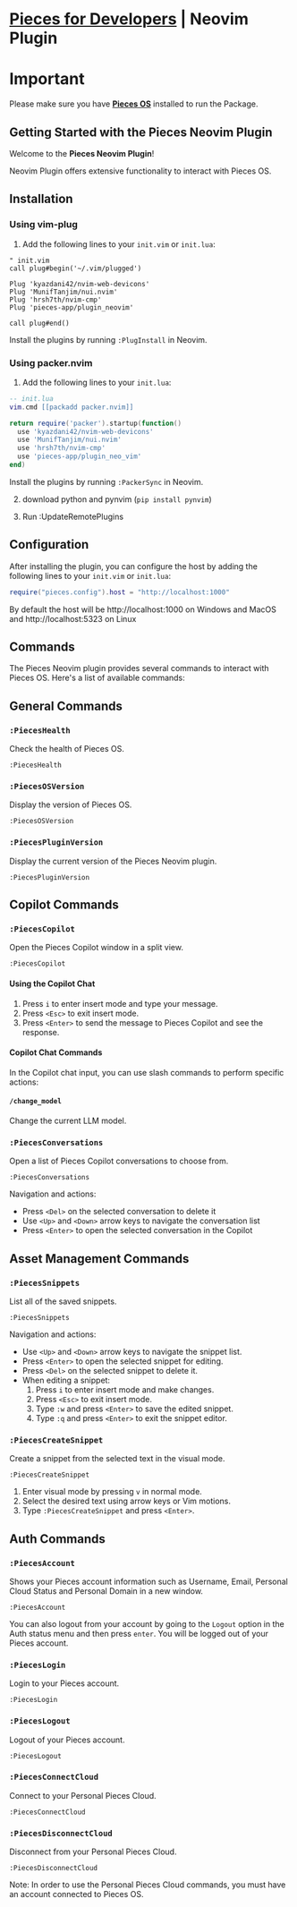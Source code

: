 # [Pieces for Developers](https://pieces.app) | Neovim Plugin

# Important

Please make sure you have [**Pieces OS**](https://docs.pieces.app/installation-getting-started/what-am-i-installing) installed to run the Package.

## Getting Started with the Pieces Neovim Plugin

Welcome to the **Pieces Neovim Plugin**!

Neovim Plugin offers extensive functionality to interact with Pieces OS.

## Installation

### Using vim-plug

1. Add the following lines to your `init.vim` or `init.lua`:

```vim
" init.vim
call plug#begin('~/.vim/plugged')

Plug 'kyazdani42/nvim-web-devicons'
Plug 'MunifTanjim/nui.nvim'
Plug 'hrsh7th/nvim-cmp'
Plug 'pieces-app/plugin_neovim'

call plug#end()
```

Install the plugins by running `:PlugInstall` in Neovim.

### Using packer.nvim

1. Add the following lines to your `init.lua`:

```lua
-- init.lua
vim.cmd [[packadd packer.nvim]]

return require('packer').startup(function()
  use 'kyazdani42/nvim-web-devicons'
  use 'MunifTanjim/nui.nvim'
  use 'hrsh7th/nvim-cmp'
  use 'pieces-app/plugin_neo_vim'
end)
```
Install the plugins by running `:PackerSync` in Neovim.



2. download python and pynvim (`pip install pynvim`)

3. Run :UpdateRemotePlugins

 

## Configuration

After installing the plugin, you can configure the host by adding the following lines to your `init.vim` or `init.lua`:

```lua
require("pieces.config").host = "http://localhost:1000"
```

By default the host will be http://localhost:1000 on Windows and MacOS and http://localhost:5323 on Linux

## Commands

The Pieces Neovim plugin provides several commands to interact with Pieces OS. Here's a list of available commands:

## General Commands

### `:PiecesHealth`

Check the health of Pieces OS.

```vim
:PiecesHealth
```

### `:PiecesOSVersion`

Display the version of Pieces OS.

```vim
:PiecesOSVersion
```
### `:PiecesPluginVersion`

Display the current version of the Pieces Neovim plugin.

```vim
:PiecesPluginVersion
```

## Copilot Commands 

### `:PiecesCopilot`

Open the Pieces Copilot window in a split view. 

```vim
:PiecesCopilot
```

#### Using the Copilot Chat

1. Press `i` to enter insert mode and type your message.
2. Press `<Esc>` to exit insert mode.
3. Press `<Enter>` to send the message to Pieces Copilot and see the response.

#### Copilot Chat Commands

In the Copilot chat input, you can use slash commands to perform specific actions:

####  `/change_model`

Change the current LLM model.

### `:PiecesConversations`

Open a list of Pieces Copilot conversations to choose from.

```vim
:PiecesConversations
```
Navigation and actions:
- Press `<Del>` on the selected conversation to delete it
- Use `<Up>` and `<Down>` arrow keys to navigate the conversation list
- Press `<Enter>` to open the selected conversation in the Copilot

## Asset Management Commands

### `:PiecesSnippets`

List all of the saved snippets.

```vim
:PiecesSnippets
```
Navigation and actions:
- Use `<Up>` and `<Down>` arrow keys to navigate the snippet list.
- Press `<Enter>` to open the selected snippet for editing.
- Press `<Del>` on the selected snippet to delete it.
- When editing a snippet:
  1. Press `i` to enter insert mode and make changes.
  2. Press `<Esc>` to exit insert mode.
  3. Type `:w` and press `<Enter>` to save the edited snippet.
  4. Type `:q` and press `<Enter>` to exit the snippet editor.


### `:PiecesCreateSnippet`

Create a snippet from the selected text in the visual mode.

```vim
:PiecesCreateSnippet
```

1. Enter visual mode by pressing `v` in normal mode.
2. Select the desired text using arrow keys or Vim motions.
3. Type `:PiecesCreateSnippet` and press `<Enter>`.

## Auth Commands

### `:PiecesAccount`

Shows your Pieces account information such as Username, Email, Personal Cloud Status and Personal Domain in a new window.  

```vim
:PiecesAccount
```
You can also logout from your account by going to the `Logout` option in the Auth status menu and then press `enter`. You will be logged out of your Pieces account.

### `:PiecesLogin`

Login to your Pieces account.

```vim
:PiecesLogin
```

### `:PiecesLogout`

Logout of your Pieces account.

```vim
:PiecesLogout
```

### `:PiecesConnectCloud`

Connect to your Personal Pieces Cloud. 

```vim
:PiecesConnectCloud
```

### `:PiecesDisconnectCloud`

Disconnect from your Personal Pieces Cloud.

```vim
:PiecesDisconnectCloud
```
 Note: In order to use the Personal Pieces Cloud commands, you must have an account connected to Pieces OS.
